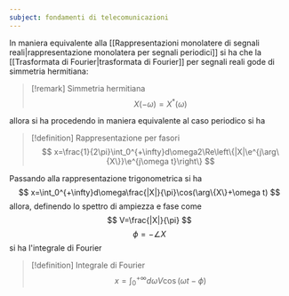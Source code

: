 ```yaml
---
subject: fondamenti di telecomunicazioni
---
```

In maniera equivalente alla [[Rappresentazioni monolatere di segnali reali|rappresentazione monolatera per segnali periodici]] si ha che la [[Trasformata di Fourier|trasformata di Fourier]] per segnali reali gode di simmetria hermitiana:
> [!remark] Simmetria hermitiana
> $$
> X(-\omega)=X^*(\omega)
> $$

allora si ha procedendo in maniera equivalente al caso periodico si ha
> [!definition] Rappresentazione per fasori
> $$
> x=\frac{1}{2\pi}\int_0^{+\infty}d\omega2\Re\left\{|X|\e^{j\arg\{X\}}\e^{j\omega t}\right\}
> $$

Passando alla rappresentazione trigonometrica si ha 
$$
x=\int_0^{+\infty}d\omega\frac{|X|}{\pi}\cos(\arg\{X\}+\omega t)
$$
allora, definendo lo spettro di ampiezza  e fase come
$$
V=\frac{|X|}{\pi}
$$
$$
\phi=-\angle X
$$
si ha l'integrale di Fourier
> [!definition] Integrale di Fourier
> $$
> x=\int_0^{+\infty}d\omega V\cos(\omega t-\phi)
> $$
